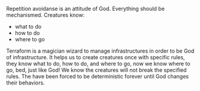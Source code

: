 Repetition avoidanse is an attitude of God. Everything should be mechanismed.
Creatures know:

- what to do
- how to do
- where to go

Terraform is a magician wizard to manage infrastructures in order to be God of infrastructure. It helps us to create creatures once with specific rules, they know what to do, how to do, and where to go, now we know where to go, bed, just like God! We know the creatures will not break the specified rules. The have been forced to be deterministic forever until God changes their behaviors.
